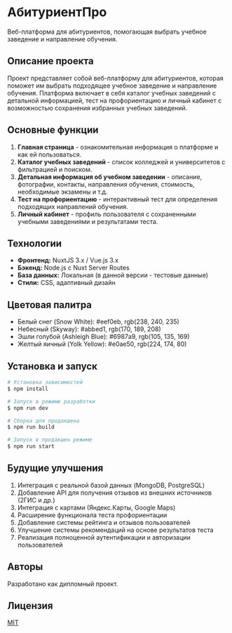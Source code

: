 # АбитуриентПро

Веб-платформа для абитуриентов, помогающая выбрать учебное заведение и направление обучения.

## Описание проекта

Проект представляет собой веб-платформу для абитуриентов, которая поможет им выбрать подходящее учебное заведение и направление обучения. Платформа включает в себя каталог учебных заведений с детальной информацией, тест на профориентацию и личный кабинет с возможностью сохранения избранных учебных заведений.

## Основные функции

1. **Главная страница** - ознакомительная информация о платформе и как ей пользоваться.
2. **Каталог учебных заведений** - список колледжей и университетов с фильтрацией и поиском.
3. **Детальная информация об учебном заведении** - описание, фотографии, контакты, направления обучения, стоимость, необходимые экзамены и т.д.
4. **Тест на профориентацию** - интерактивный тест для определения подходящих направлений обучения.
5. **Личный кабинет** - профиль пользователя с сохраненными учебными заведениями и результатами теста.

## Технологии

- **Фронтенд:** NuxtJS 3.x / Vue.js 3.x
- **Бэкенд:** Node.js с Nuxt Server Routes
- **База данных:** Локальная (в данной версии - тестовые данные)
- **Стили:** CSS, адаптивный дизайн

## Цветовая палитра

- Белый снег (Snow White): #eef0eb, rgb(238, 240, 235)
- Небесный (Skyway): #abbed1, rgb(170, 189, 208)
- Эшли голубой (Ashleigh Blue): #6987a9, rgb(105, 135, 169)
- Желтый яичный (Yolk Yellow): #e0ae50, rgb(224, 174, 80)

## Установка и запуск

```bash
# Установка зависимостей
$ npm install

# Запуск в режиме разработки
$ npm run dev

# Сборка для продакшена
$ npm run build

# Запуск в продакшен режиме
$ npm run start
```

## Будущие улучшения

1. Интеграция с реальной базой данных (MongoDB, PostgreSQL)
2. Добавление API для получения отзывов из внешних источников (2ГИС и др.)
3. Интеграция с картами (Яндекс.Карты, Google Maps)
4. Расширение функционала теста профориентации
5. Добавление системы рейтинга и отзывов пользователей
6. Улучшение системы рекомендаций на основе результатов теста
7. Реализация полноценной аутентификации и авторизации пользователей

## Авторы

Разработано как дипломный проект.

## Лицензия

[MIT](LICENSE)

